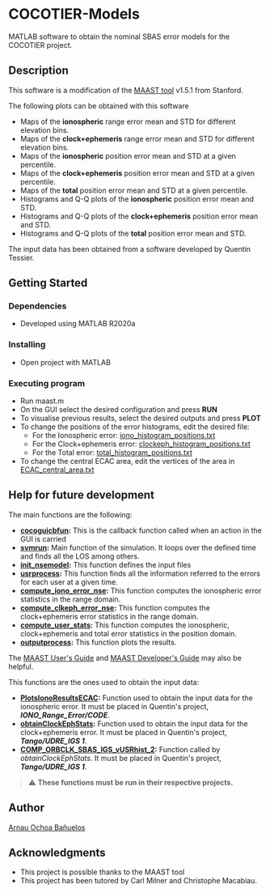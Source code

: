 # COCOTIER-Models

MATLAB software to obtain the nominal SBAS error models for the COCOTIER project.

## Description

This software is a modification of the [MAAST tool](https://github.com/stanford-gps-lab/maast) v1.5.1 from Stanford.

The following plots can be obtained with this software
  * Maps of the **ionospheric** range error mean and STD for different elevation bins.
  * Maps of the **clock+ephemeris** range error mean and STD for different elevation bins.
  * Maps of the **ionospheric** position error mean and STD at a given percentile.
  * Maps of the **clock+ephemeris** position error mean and STD at a given percentile.
  * Maps of the **total** position error mean and STD at a given percentile.
  * Histograms and Q-Q plots of the **ionospheric** position error mean and STD.
  * Histograms and Q-Q plots of the **clock+ephemeris** position error mean and STD.
  * Histograms and Q-Q plots of the **total** position error mean and STD.

The input data has been obtained from a software developed by Quentin Tessier.

## Getting Started

### Dependencies

* Developed using MATLAB R2020a

### Installing

* Open project with MATLAB

### Executing program

* Run maast.m
* On the GUI select the desired configuration and press **RUN**
* To visualise previous results, select the desired outputs and press **PLOT**
* To change the positions of the error histograms, edit the desired file:
  * For the Ionospheric error: [iono_histogram_positions.txt](Data/NSE/iono_histogram_positions.txt)
  * For the Clock+ephemeris error: [clockeph_histogram_positions.txt](Data/NSE/clockeph_histogram_positions.txt)
  * For the Total error: [total_histogram_positions.txt](Data/NSE/total_histogram_positions.txt)
* To change the central ECAC area, edit the vertices of the area in [ECAC_central_area.txt](Data/NSE/ECAC_central_area.txt)

## Help for future development

The main functions are the following:
  * **[cocoguicbfun](GUI/cocoguicbfun.m):** This is the callback function called when an action in the GUI is carried
  * **[svmrun](SVM/svmrun.m):** Main function of the simulation. It loops over the defined time and finds all the LOS among others.
  * **[init_nsemodel](Init/init_nsemodel.m):** This function defines the input files
  * **[usrprocess](SVM/User-Processing/usrprocess.m):** This function finds all the information referred to the errors for each user at a given time.
  * **[compute_iono_error_nse](SVM/User-Processing/compute_iono_error_nse.m):** This function computes the ionospheric error statistics in the range domain.
  * **[compute_clkeph_error_nse](SVM/User-Processing/compute_clkeph_error_nse.m):** This function computes the clock+ephemeris error statistics in the range domain.
  * **[compute_user_stats](SVM/User-Processing/compute_user_stats.m):** This function computes the ionospheric, clock+ephemeris and total error statistics in the position domain.
  * **[outputprocess](Output/outputprocess.m):** This function plots the results.

The [MAAST User's Guide](http://web.stanford.edu/group/scpnt/gpslab/website_files/maast/userguide.pdf) and [MAAST Developer's Guide](http://web.stanford.edu/group/scpnt/gpslab/website_files/maast/MAAST_SDG_1_1.pdf) may also be helpful.

This functions are the ones used to obtain the input data:
 * **[PlotsIonoResultsECAC](InputData/PlotsIonoResultsECAC.m):** Function used to obtain the input data for the ionospheric error. It must be placed in Quentin's project, ***IONO_Range_Error/CODE***.
 * **[obtainClockEphStats](InputData/obtainClockEphStats.m):** Function used to obtain the input data for the clock+ephemeris error. It must be placed in Quentin's project, ***Tango/UDRE_IGS 1***.
 * **[COMP_ORBCLK_SBAS_IGS_vUSRhist_2](InputData/COMP_ORBCLK_SBAS_IGS_vUSRhist_2.m):** Function called by *obtainClockEphStats*. It must be placed in Quentin's project, ***Tango/UDRE_IGS 1***.
> :warning: **These functions must be run in their respective projects.**

## Author

[Arnau Ochoa Bañuelos](https://www.linkedin.com/in/arnauochoa/)

## Acknowledgments
* This project is possible thanks to the MAAST tool
* This project has been tutored by Carl Milner and Christophe Macabiau.
